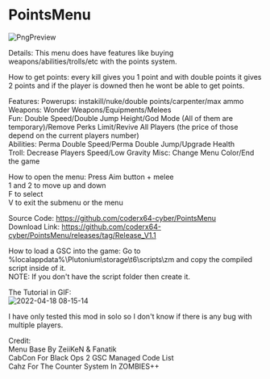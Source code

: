 # PointsMenu
![PngPreview](https://user-images.githubusercontent.com/79764433/163756572-9de49b2c-4644-47e8-95bb-e73f946554c2.png)

Details: This menu does have features like buying weapons/abilities/trolls/etc with the points system.

How to get points: every kill gives you 1 point and with double points it gives 2 points and if the player is downed then he wont be able to get points.

Features:
Powerups: instakill/nuke/double points/carpenter/max ammo  
Weapons: Wonder Weapons/Equipments/Melees  
Fun: Double Speed/Double Jump Height/God Mode (All of them are temporary)/Remove Perks Limit/Revive All Players (the price of those depend on the current players number)  
Abilities: Perma Double Speed/Perma Double Jump/Upgrade Health  
Troll: Decrease Players Speed/Low Gravity
Misc: Change Menu Color/End the game  

How to open the menu: Press Aim button + melee  
1 and 2 to move up and down  
F to select  
V to exit the submenu or the menu 

Source Code: https://github.com/coderx64-cyber/PointsMenu  
Download Link: https://github.com/coderx64-cyber/PointsMenu/releases/tag/Release_V1.1
  
How to load a GSC into the game: Go to %localappdata%\Plutonium\storage\t6\scripts\zm and copy the compiled script inside of it.  
NOTE: If you don't have the script folder then create it.  

The Tutorial in GIF:  
![2022-04-18 08-15-14](https://user-images.githubusercontent.com/79764433/163763673-c33ca1de-bb21-4be8-9d46-7d56a0ea6aa3.gif)

I have only tested this mod in solo so I don't know if there is any bug with multiple players.  

Credit:  
Menu Base By ZeiiKeN & Fanatik  
CabCon For Black Ops 2 GSC Managed Code List  
Cahz For The Counter System In ZOMBIES++  
